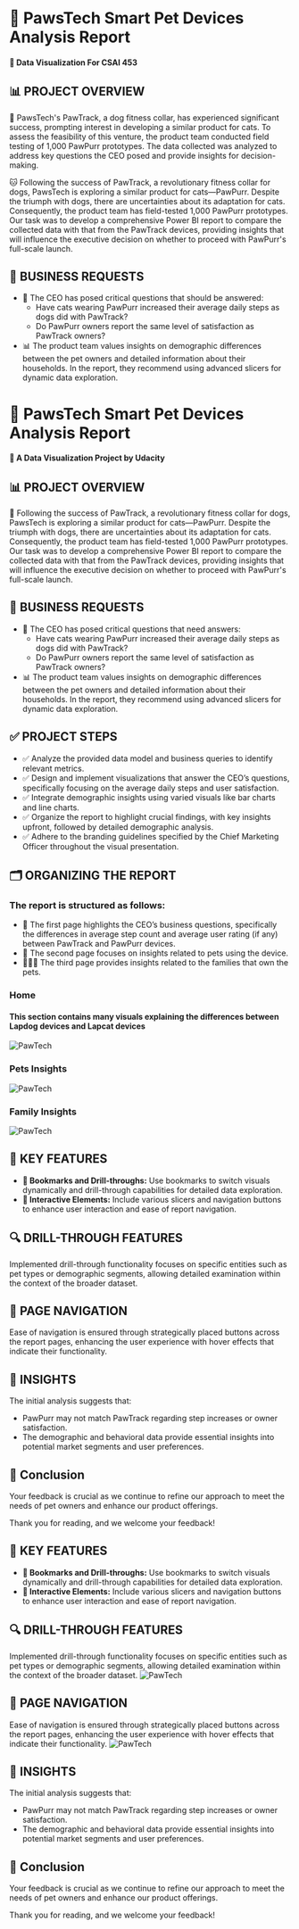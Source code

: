 # 🐾 PawsTech Smart Pet Devices Analysis Report
#### 📘 Data Visualization For  CSAI 453

## 📊 PROJECT OVERVIEW
🐶 PawsTech's PawTrack, a dog fitness collar, has experienced significant success, prompting interest in developing a similar product for cats. To assess the feasibility of this venture, the product team conducted field testing of 1,000 PawPurr prototypes. The data collected was analyzed to address key questions the CEO posed and provide insights for decision-making.

🐱 Following the success of PawTrack, a revolutionary fitness collar for dogs, PawsTech is exploring a similar product for cats—PawPurr. Despite the triumph with dogs, there are uncertainties about its adaptation for cats. Consequently, the product team has field-tested 1,000 PawPurr prototypes. Our task was to develop a comprehensive Power BI report to compare the collected data with that from the PawTrack devices, providing insights that will influence the executive decision on whether to proceed with PawPurr's full-scale launch.

## 📑 BUSINESS REQUESTS
+ 🏢 The CEO has posed critical questions that should be answered:
  * Have cats wearing PawPurr increased their average daily steps as dogs did with PawTrack?
  * Do PawPurr owners report the same level of satisfaction as PawTrack owners?
+ 📊 The product team values insights on demographic differences between the pet owners and detailed information about their households. In the report, they recommend using advanced slicers for dynamic data exploration.

# 🐾 PawsTech Smart Pet Devices Analysis Report
#### 📘 A Data Visualization Project by Udacity

## 📊 PROJECT OVERVIEW
🐶 Following the success of PawTrack, a revolutionary fitness collar for dogs, PawsTech is exploring a similar product for cats—PawPurr. Despite the triumph with dogs, there are uncertainties about its adaptation for cats. Consequently, the product team has field-tested 1,000 PawPurr prototypes. Our task was to develop a comprehensive Power BI report to compare the collected data with that from the PawTrack devices, providing insights that will influence the executive decision on whether to proceed with PawPurr's full-scale launch.

## 📑 BUSINESS REQUESTS
+ 🏢 The CEO has posed critical questions that need answers:
  * Have cats wearing PawPurr increased their average daily steps as dogs did with PawTrack?
  * Do PawPurr owners report the same level of satisfaction as PawTrack owners?
+ 📊 The product team values insights on demographic differences between the pet owners and detailed information about their households. In the report, they recommend using advanced slicers for dynamic data exploration.

## ✅ PROJECT STEPS
 * ✅ Analyze the provided data model and business queries to identify relevant metrics.
 * ✅ Design and implement visualizations that answer the CEO’s questions, specifically focusing on the average daily steps and user satisfaction.
 * ✅ Integrate demographic insights using varied visuals like bar charts and line charts.
 * ✅ Organize the report to highlight crucial findings, with key insights upfront, followed by detailed demographic analysis.
 * ✅ Adhere to the branding guidelines specified by the Chief Marketing Officer throughout the visual presentation.

## 🗂️ ORGANIZING THE REPORT
### The report is structured as follows:
  * 📄 The first page highlights the CEO’s business questions, specifically the differences in average step count and average user rating (if any) between PawTrack and PawPurr devices.
  * 🐾 The second page focuses on insights related to pets using the device.
  * 👨‍👩‍👦 The third page provides insights related to the families that own the pets.

### Home 
#### This section contains many visuals explaining the differences between Lapdog devices and Lapcat devices
![PawTech](images/1.png)

### Pets Insights
![PawTech](images/pets.png)

### Family Insights
![PawTech](images/3)

## 🌟 KEY FEATURES
+ **🔖 Bookmarks and Drill-throughs:** Use bookmarks to switch visuals dynamically and drill-through capabilities for detailed data exploration.
+ **🔧 Interactive Elements:** Include various slicers and navigation buttons to enhance user interaction and ease of report navigation.

## 🔍 DRILL-THROUGH FEATURES
Implemented drill-through functionality focuses on specific entities such as pet types or demographic segments, allowing detailed examination within the context of the broader dataset.

## 🧭 PAGE NAVIGATION
Ease of navigation is ensured through strategically placed buttons across the report pages, enhancing the user experience with hover effects that indicate their functionality.

## 🔎 INSIGHTS
The initial analysis suggests that:
+ PawPurr may not match PawTrack regarding step increases or owner satisfaction.
+ The demographic and behavioral data provide essential insights into potential market segments and user preferences.

## 📝 Conclusion
Your feedback is crucial as we continue to refine our approach to meet the needs of pet owners and enhance our product offerings.

Thank you for reading, and we welcome your feedback!

## 🌟 KEY FEATURES
+ **🔖 Bookmarks and Drill-throughs:** Use bookmarks to switch visuals dynamically and drill-through capabilities for detailed data exploration.
+ **🔧 Interactive Elements:** Include various slicers and navigation buttons to enhance user interaction and ease of report navigation.

## 🔍 DRILL-THROUGH FEATURES
Implemented drill-through functionality focuses on specific entities such as pet types or demographic segments, allowing detailed examination within the context of the broader dataset.
![PawTech](images/drill.png)

## 🧭 PAGE NAVIGATION
Ease of navigation is ensured through strategically placed buttons across the report pages, enhancing the user experience with hover effects that indicate their functionality.
![PawTech](images/nav.png)
## 🔎 INSIGHTS
The initial analysis suggests that:
+ PawPurr may not match PawTrack regarding step increases or owner satisfaction.
+ The demographic and behavioral data provide essential insights into potential market segments and user preferences.

## 📝 Conclusion
Your feedback is crucial as we continue to refine our approach to meet the needs of pet owners and enhance our product offerings.

Thank you for reading, and we welcome your feedback!
